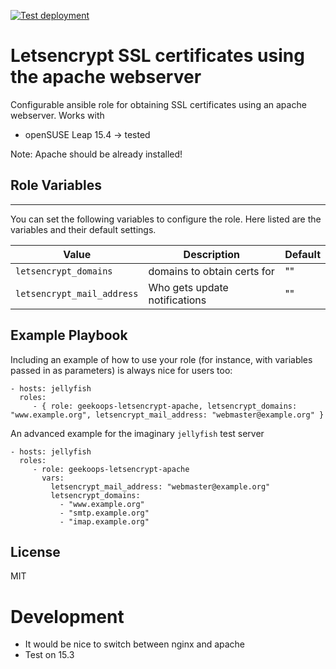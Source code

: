 [![Test deployment](https://github.com/GeekOops/geekoops-letsencrypt-apache/actions/workflows/CI.yml/badge.svg)](https://github.com/GeekOops/geekoops-letsencrypt-apache/actions/workflows/CI.yml)

# Letsencrypt SSL certificates using the apache webserver

Configurable ansible role for obtaining SSL certificates using an apache webserver. Works with

- openSUSE Leap 15.4 -> tested

Note: Apache should be already installed!

## Role Variables
--------------

You can set the following variables to configure the role. Here listed are the variables and their default settings.


| Value | Description | Default |
|-------|-------------|---------|
|`letsencrypt_domains` | domains to obtain certs for | "" |
|`letsencrypt_mail_address` | Who gets update notifications | "" |

## Example Playbook

Including an example of how to use your role (for instance, with variables passed in as parameters) is always nice for users too:

    - hosts: jellyfish
      roles:
         - { role: geekoops-letsencrypt-apache, letsencrypt_domains: "www.example.org", letsencrypt_mail_address: "webmaster@example.org" }

An advanced example for the imaginary `jellyfish` test server

    - hosts: jellyfish
      roles:
         - role: geekoops-letsencrypt-apache
           vars:
             letsencrypt_mail_address: "webmaster@example.org"
             letsencrypt_domains:
               - "www.example.org"
               - "smtp.example.org"
               - "imap.example.org"

## License

MIT

# Development
- It would be nice to switch between nginx and apache
- Test on 15.3
